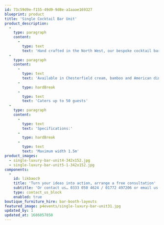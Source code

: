 ```yaml
---
id: 73c59d9e-f155-49d9-9d8e-a1aaae169327
blueprint: product
title: 'Single Cocktail Bar Unit'
product_description:
  -
    type: paragraph
    content:
      -
        type: text
        text: 'Hand crafted in the North West, our bespoke cocktail bar unit promises to add a sense of occasion and individuality to your event.'
  -
    type: paragraph
    content:
      -
        type: text
        text: 'Available in Chesterfield cream, bamboo and American diner'
      -
        type: hardBreak
      -
        type: text
        text: 'Caters up to 50 guests'
  -
    type: paragraph
    content:
      -
        type: text
        text: 'Specifications:'
      -
        type: hardBreak
      -
        type: text
        text: 'Maximum width 1.5m'
product_images:
  - single-luxury-bar-unit4-342x152.jpg
  - single-luxury-bar-unit5-1-342x152.jpg
components:
  -
    id: likbaoc9
    title: 'Turn your ideas into action, arrange a free consultation'
    subtitle: 'Or contact us… 0333 050 4624 / 01772 497206 or email us: info@p4events.co.uk'
    type: contact_us_block
    enabled: true
boutique_furniture_hire: bar-booth-layouts
featured_image: p4events/single-luxury-bar-unit31.jpg
updated_by: 1
updated_at: 1686057850
---
```

